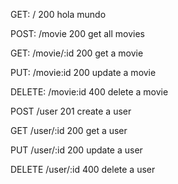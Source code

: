 GET: / 200
hola mundo

POST: /movie 200
get all movies

GET: /movie/:id 200
get a movie

PUT: /movie:id 200
update a movie

DELETE: /movie:id 400
delete a movie

POST /user 201
create a user

GET /user/:id 200
get a user

PUT /user/:id 200
update a user

DELETE /user/:id 400
delete a user

